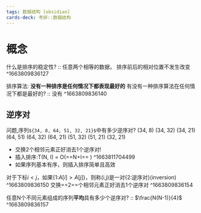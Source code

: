 ```yaml
---
tags: 数据结构 [obsidian]
cards-deck: 考研::数据结构
---
```


# 概念
什么是排序的稳定性? :: 任意两个相等的数据， 排序前后的相对位置不发生改变 ^1663809836127

排序算法: **没有一种排序是任何情况下都表现最好的**
有没有一种排序算法在任何情况下都是最好的? :: 没有 ^1663809836140


## 逆序对
问题,序列`${34, 8, 64, 51, 32, 21}$`中有多少逆序对? (34, 8) (34, 32) (34, 21) (64, 51) (64, 32) (64, 21) (51, 32) (51, 21) (32, 21)

- 交换2个相邻元素正好消去1个逆序对!
- 插入排序:T(N, I) = O(==N+I== )
^1663811704499
- 如果序列基本有序，则插入排序简单且高效

对于下标$i<j$，如果{1:$A[i]>A[j]$}，则称(i,j)是一对{2:逆序对}(inversion)
^1663809836150
交换==2==个相邻元素正好消去1个逆序对
^1663809836154

任意N个不同元素组成的序列**平均**具有多少个逆序对? :: $\frac{N(N-1)}{4}$ ^1663809836157
